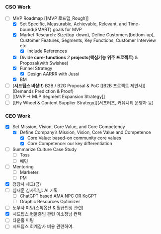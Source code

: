 ### CSO Work
- [ ] MVP Roadmap [[MVP 로드맵_Rough]]
	- [x] Set Specific, Measurable, Achievable, Relevant, and Time-bound(SMART) goals for MVP 
	- [x] Market Research: Size(top-down), Define Customers(bottom-up), Customer                                                           Features, Segments, Key Functions, Customer Interview etc
		- [x] Include References
	- [x] Divide **core-functions** *2* **projects(핵심기능 위주 프로젝트)** & Proposal(with Swishee)
	- [x] Funnel Strategy 
		- [x] Design AARRR with Jussi
	- [x] BM
- [ ] (**시드팁스 비상!!**) B2B / B2G Proposal & PoC [[B2B 프로젝트 제안서]](Demands Prediction & Proof)
- [ ] [[MVP → MLP Segment Expansion Strategy]]
- [ ] [[Fly Wheel & Content Supplier Strategy]](서포터즈, 커뮤니티 운영자 등)

### CEO Work
- [x] Set Mission, Vision, Core Value, and Core Competency 
	- [x] Define Company’s Mission, Vision, Core Value and Competence 
		- [x] Core Value: based-on community core values
		- [x] Core Competence: our key differentiation
- [ ] Summarize Culture Case Study
	- [ ] Toss
	- [ ] 배민
- [ ] Mentoring
	- [ ] Marketer
	- [ ] PM
- [x] 청창사 체크(금)
- [ ] 심재훈 심사역님: AI 기획
	- [ ] ChatGPT based AMA NPC OR KoGPT
	- [ ] Graphic Resources Optimizer
- [ ] 노무사 미팅(스톡옵션 & 월급인상 관련)
- [x] 시드팁스 현물증빙 관련 이소정님 컨택
- [ ] 타운홀 미팅
- [ ] 시드팁스 회계감사 비용 관련하여.
